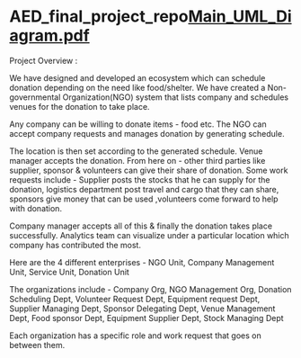 # AED_final_project_repo[Main_UML_Diagram.pdf](https://github.com/ArthySek/AED_final_project_repo/files/10204236/Main_UML_Diagram.pdf)

Project Overview :

We have designed and developed an ecosystem which can schedule donation depending on the need like food/shelter. We have created a Non-governmental Organization(NGO) system that lists company and schedules venues for the donation to take place.

Any company can be willing to donate items - food etc. The NGO can accept company requests and manages donation by generating schedule.

The location is then set according to the generated schedule. Venue manager accepts the donation. From here on - other third parties like supplier, sponsor & volunteers can give their share of donation. Some work requests include - Supplier posts the stocks that he can supply for the donation, logistics department post travel and cargo that they can share, sponsors give money that can be used ,volunteers come forward to help with donation.

Company manager accepts all of this & finally the donation takes place successfully. Analytics team can visualize under a particular location which company has contributed the most.

Here are the 4 different enterprises - NGO Unit, Company Management Unit, Service Unit, Donation Unit

The organizations include - Company Org, NGO Management Org, Donation Scheduling Dept, Volunteer Request Dept, Equipment request Dept, Supplier Managing Dept, Sponsor Delegating Dept, Venue Management Dept, Food sponsor Dept, Equipment Supplier Dept, Stock Managing Dept

Each organization has a specific role and work request that goes on between them.
